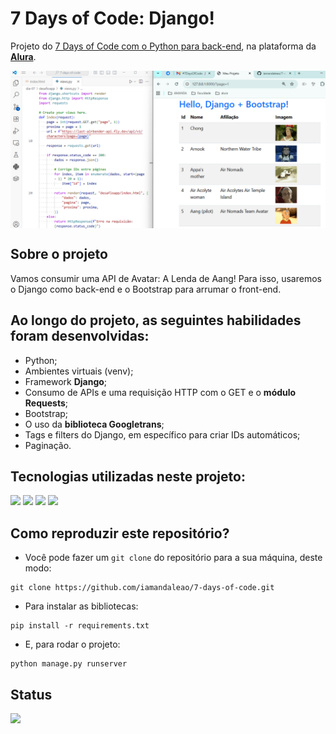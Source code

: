 # 7 Days of Code: Django!

Projeto do [7 Days of Code com o Python para back-end](https://7daysofcode.io/matricula/python-web), na plataforma da **[Alura](https://www.alura.com.br/)**.

<div style="display: flex; justify-content: center;"><img src="img/cod-e-print.png" alt="codigo e print da tela" width="700"></div>

## Sobre o projeto
Vamos consumir uma API de Avatar: A Lenda de Aang! Para isso, usaremos o Django como back-end e o Bootstrap para arrumar o front-end.

## Ao longo do projeto, as seguintes habilidades foram desenvolvidas:
- Python;
- Ambientes virtuais (venv);
- Framework **Django**;
- Consumo de APIs e uma requisição HTTP com o GET e o **módulo Requests**;
- Bootstrap;
- O uso da **biblioteca Googletrans**;
- Tags e filters do Django, em específico para criar IDs automáticos;
- Paginação.

## Tecnologias utilizadas neste projeto:
<img height="30" src="https://img.shields.io/badge/-boostrap-0D1117?style=for-the-badge&logo=bootstrap&labelColor=0D1117"> <img height="30" src="https://img.shields.io/badge/django-%23092E20.svg?style=for-the-badge&logo=django&logoColor=white"> <img height="30" src="https://img.shields.io/badge/python-3670A0?style=for-the-badge&logo=python&logoColor=ffdd54"> <img height="30" src="https://img.shields.io/badge/Vscode-007ACC?style=for-the-badge&logo=visual-studio-code&logoColor=white"> 

## Como reproduzir este repositório?
* Você pode fazer um `git clone` do repositório para a sua máquina, deste modo:

```
git clone https://github.com/iamandaleao/7-days-of-code.git
```
* Para instalar as bibliotecas:

```
pip install -r requirements.txt
```

* E, para rodar o projeto:

```
python manage.py runserver
```

## Status
<img src="https://img.shields.io/badge/Status-Finalizado-brightgreen">




